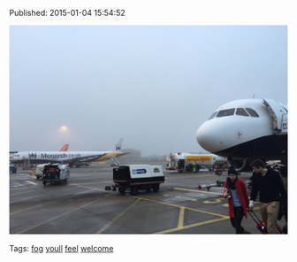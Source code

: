 


Published: 2015-01-04 15:54:52

![](107115998382-0.jpg)

Tags: [fog](tag-fog.md) [youll](tag-youll.md) [feel](tag-feel.md) [welcome](tag-welcome.md)
